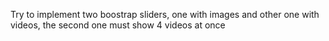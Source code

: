 Try to implement two boostrap sliders, one with images and other one with videos, the second one must show 4 videos at once